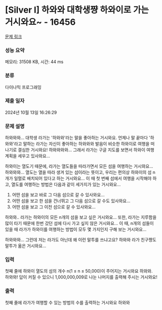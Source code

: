 # [Silver I] 하와와 대학생쨩 하와이로 가는 거시와요~ - 16456 

[문제 링크](https://www.acmicpc.net/problem/16456) 

### 성능 요약

메모리: 31508 KB, 시간: 44 ms

### 분류

다이나믹 프로그래밍

### 제출 일자

2024년 10월 13일 16:26:29

### 문제 설명

<p>하와와와... 대학생 라가는 '하와와'라는 말을 좋아하는 거시와요. 언제나 말 끝마다 '하와와'라고 말하는 라가는 자신이 좋아하는 하와와와 발음이 비슷한 하와이로 여행을 떠나기로 결심한 거시와요! 하와와와와... 그래서 라가는 구글 지도를 보면서 하와이 여행 계획을 세우고 있사와요...</p>

<p>하와이는 열도기 때문에, 라가는 열도들을 따라가면서 모든 섬을 여행하는 거시와요... 하와와와... 열도는 열을 따라 생겨 있는 섬이라는 뜻이고, 우리는 편의상 하와이의 섬 n개가 일렬로 배치되어 있다고 하는 거시와요... 이 때 첫 번째 섬에서 여행을 시작해야 하고, 열도를 여행하는 방법은 다음과 같이 세가지가 있는 거시와요...</p>

<ol>
	<li>어떤 섬을 보고 바로 그 다음 섬으로 갈 수 있사와요...</li>
	<li>어떤 섬을 보고 한 섬을 건너뛰고 그 다음 섬으로 갈 수도 있사와요...</li>
	<li>어떤 섬을 보고 그 이전 섬으로 갈 수 있사와요...</li>
</ol>

<p>하와와.. 라가는 하와이의 모든 n개의 섬을 보고 싶은 거시와요... 또한, 라가는 지루함을 많이 타기 때문에 한번 갔던 섬에 다시 가고 싶지 않은 거시와요... 이 때, n개의 섬들이 있을 때 라가가 하와이를 여행하는 방법이 모두 몇 가지인지 구해 보는 거시와요...</p>

<p>하와와와... 그런데 저는 라가도 아닌데 왜 이런 말투를 쓰냐고요? 하와와 라가 친구쨩도 말투가 옮은 거시와요...</p>

### 입력 

 <p>첫째 줄에 하와이 열도의 섬의 개수 n(1 ≤ n ≤ 50,000)이 주어지는 거시와요 하와와. 하와와! 답이 커질 수 있으니 1,000,000,009로 나눈 나머지를 출력해 주시는 거시와요!</p>

### 출력 

 <p>첫째 줄에 라가가 여행할 수 있는 방법의 수를 출력하는 거시와요 하와와</p>

